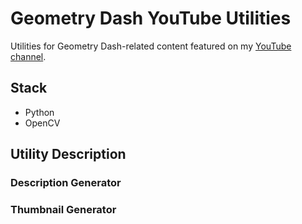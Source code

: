 # Geometry Dash YouTube Utilities

Utilities for Geometry Dash-related content featured on my [YouTube channel](https://www.youtube.com/@Faecis).

## Stack

* Python
* OpenCV

## Utility Description

### Description Generator

### Thumbnail Generator
